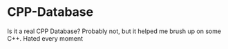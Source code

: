 # CPP-Database
Is it a real CPP Database? Probably not, but it helped me brush up on some C++. Hated every moment
